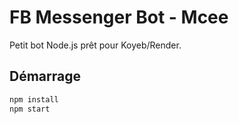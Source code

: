 # FB Messenger Bot - Mcee

Petit bot Node.js prêt pour Koyeb/Render.

## Démarrage

```bash
npm install
npm start
